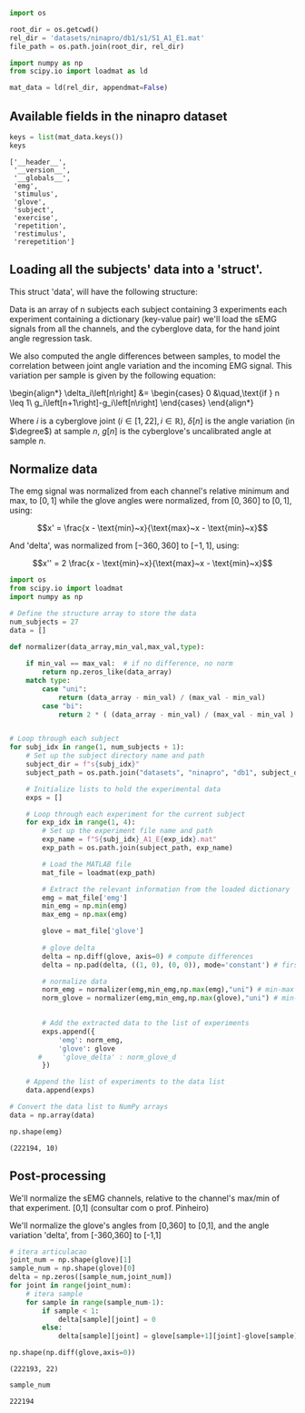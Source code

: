 ```python
import os

root_dir = os.getcwd()
rel_dir = 'datasets/ninapro/db1/s1/S1_A1_E1.mat'
file_path = os.path.join(root_dir, rel_dir)
```


```python
import numpy as np
from scipy.io import loadmat as ld

mat_data = ld(rel_dir, appendmat=False)
```

## Available fields in the ninapro dataset


```python
keys = list(mat_data.keys())
keys
```




    ['__header__',
     '__version__',
     '__globals__',
     'emg',
     'stimulus',
     'glove',
     'subject',
     'exercise',
     'repetition',
     'restimulus',
     'rerepetition']



## Loading all the subjects' data into a 'struct'.
This struct 'data', will have the following structure:

Data is an array of n subjects
each subject containing 3 experiments
each experiment containing a dictionary (key-value pair)
we'll load the sEMG signals from all the channels, and the cyberglove data, for the hand joint angle regression task.

We also computed the angle differences between samples, to model the correlation between joint angle variation and the incoming EMG signal. This variation per sample is given by the following equation:

\begin{align*}
    \delta_i\left[n\right] &= \begin{cases}
        0 &\quad,\text{if } n \leq 1\\
        g_i\left[n+1\right]-g_i\left[n\right]
    \end{cases}
\end{align*}


Where $i$ is a cyberglove joint ($i \in \left[1,22\right], i \in \mathbb{R}$), $\delta\left[n\right]$ is the angle variation (in $\degree$) at sample $n$, $g\left[n\right]$ is the cyberglove's uncalibrated angle at sample $n$.

## Normalize data
The emg signal was normalized from each channel's relative minimum and max, to $\left[0,1\right]$
while the glove angles were normalized, from $\left[0,360\right]$ to $\left[0,1\right]$, using:


$$x' = \frac{x - \text{min}~x}{\text{max}~x - \text{min}~x}$$

And 'delta', was normalized from $\left[-360,360\right]$ to $\left[-1,1\right]$, using:

$$x'' = 2 \frac{x - \text{min}~x}{\text{max}~x - \text{min}~x}$$


```python
import os
from scipy.io import loadmat
import numpy as np

# Define the structure array to store the data
num_subjects = 27
data = []

def normalizer(data_array,min_val,max_val,type):
    
    if min_val == max_val:  # if no difference, no norm
        return np.zeros_like(data_array)
    match type:
        case "uni": 
            return (data_array - min_val) / (max_val - min_val)            
        case "bi":
            return 2 * ( (data_array - min_val) / (max_val - min_val ) ) - 1


# Loop through each subject
for subj_idx in range(1, num_subjects + 1):
    # Set up the subject directory name and path
    subject_dir = f"s{subj_idx}"
    subject_path = os.path.join("datasets", "ninapro", "db1", subject_dir)

    # Initialize lists to hold the experimental data
    exps = []

    # Loop through each experiment for the current subject
    for exp_idx in range(1, 4):
        # Set up the experiment file name and path
        exp_name = f"S{subj_idx}_A1_E{exp_idx}.mat"
        exp_path = os.path.join(subject_path, exp_name)

        # Load the MATLAB file
        mat_file = loadmat(exp_path)

        # Extract the relevant information from the loaded dictionary
        emg = mat_file['emg']
        min_emg = np.min(emg)
        max_emg = np.max(emg)

        glove = mat_file['glove']
        
        # glove delta
        delta = np.diff(glove, axis=0) # compute differences
        delta = np.pad(delta, ((1, 0), (0, 0)), mode='constant') # first sample delta = 0

        # normalize data
        norm_emg = normalizer(emg,min_emg,np.max(emg),"uni") # min-max channel, [0;1]
        norm_glove = normalizer(emg,min_emg,np.max(glove),"uni") # min-max channel, [0;1]
        

        # Add the extracted data to the list of experiments
        exps.append({
            'emg': norm_emg,
            'glove': glove
       #     'glove_delta' : norm_glove_d
        })

    # Append the list of experiments to the data list
    data.append(exps)

# Convert the data list to NumPy arrays
data = np.array(data)
```


```python
np.shape(emg)
```




    (222194, 10)



## Post-processing
We'll normalize the sEMG channels, relative to the channel's max/min of that experiment. \[0,1\] (consultar com o prof. Pinheiro) 

We'll normalize the glove's angles from \[0,360\] to \[0,1\], and the angle variation 'delta', from \[-360,360\] to \[-1,1\]


```python
# itera articulacao
joint_num = np.shape(glove)[1]
sample_num = np.shape(glove)[0]
delta = np.zeros([sample_num,joint_num])
for joint in range(joint_num):
    # itera sample
    for sample in range(sample_num-1):
        if sample < 1:
            delta[sample][joint] = 0
        else:
            delta[sample][joint] = glove[sample+1][joint]-glove[sample][joint]               
```


```python
np.shape(np.diff(glove,axis=0))

```




    (222193, 22)




```python
sample_num
```




    222194


